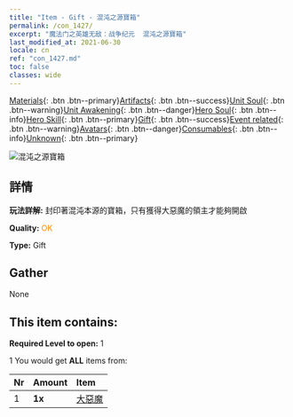 ```yaml
---
title: "Item - Gift - 混沌之源寶箱"
permalink: /con_1427/
excerpt: "魔法门之英雄无敌：战争纪元  混沌之源寶箱"
last_modified_at: 2021-06-30
locale: cn
ref: "con_1427.md"
toc: false
classes: wide
---
```

 [Materials](/ItemsCN/){: .btn .btn--primary}[Artifacts](/ItemsCN/Artifacts/){: .btn .btn--success}[Unit Soul](/ItemsCN/UnitSoul/){: .btn .btn--warning}[Unit Awakening](/ItemsCN/UnitAwakening/){: .btn .btn--danger}[Hero Soul](/ItemsCN/HeroSoul/){: .btn .btn--info}[Hero Skill](/ItemsCN/HeroSkill/){: .btn .btn--primary}[Gift](/ItemsCN/Gift/){: .btn .btn--success}[Event related](/ItemsCN/Events/){: .btn .btn--warning}[Avatars](/ItemsCN/Avatars/){: .btn .btn--danger}[Consumables](/ItemsCN/Consumables/){: .btn .btn--info}[Unknown](/ItemsCN/Unknown/){: .btn .btn--primary}

 ![混沌之源寶箱](/images/t/i_907041.png)

## 詳情
 **玩法詳解:** 封印著混沌本源的寶箱，只有獲得大惡魔的領主才能夠開啟

 **Quality:** <span style="color: #FF8C00">OK</span>

 **Type:** Gift

## Gather

  None

## This item contains:

 **Required Level to open:** 1

 1 You would get **ALL** items  from:

  | Nr | Amount |     Item    |
  |:---|:-------|:------------|
  | 1 |  **1x** | [大惡魔](/cn/Items/unt_232/) |  | 
